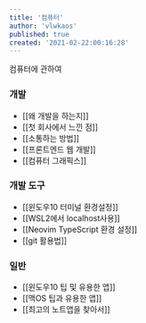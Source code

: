 ```yaml
---
title: '컴퓨터'
author: 'vlwkaos'
published: true
created: '2021-02-22:00:16:28'
---
```


컴퓨터에 관하여

### 개발

- [[왜 개발을 하는지]]
- [[첫 회사에서 느낀 점]]
- [[소통하는 방법]] 
- [[프론트엔드 웹 개발]]
- [[컴퓨터 그래픽스]]

### 개발 도구

- [[윈도우10 터미널 환경설정]]
- [[WSL2에서 localhost사용]]
- [[Neovim TypeScript 환경 설정]]
- [[git 활용법]]


### 일반

- [[윈도우10 팁 및 유용한 앱]]
- [[맥OS 팁과 유용한 앱]]
- [[최고의 노트앱을 찾아서]]